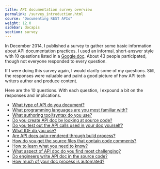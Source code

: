 ```yaml
---
title: API documentation survey overview
permalink: /survey_introduction.html
course: "Documenting REST APIs"
weight: 12.0
sidebar: docapis
section: survey
---
```


In December 2014, I published a survey to gather some basic information about API documentation practices. I used an informal, short-answer style with 10 questions listed in a [Google doc](https://docs.google.com/document/d/1FYjPsjOcUws7vsJ_IV1G7huauiOT5cS1GmZqVBOf2lQ/). About 43 people participated, though not everyone responded to every question.

If I were doing this survey again, I would clarify some of my questions. Still, the responses were valuable and paint a good picture of how API tech writers author and produce content.

Here are the 10 questions. With each question, I expound a bit on the responses and implications.

* [What type of API do you document?](survey_most_popular_apis_to_document.html)
* [What programming languages are you most familiar with?](survey_most_common_programming_languages.html)
* [What authoring tool/syntax do you use?](survey_preferred_authoring_tools.html)
* [Do you create API doc by looking at source code?](survey_creation_from_source_code.html)
* [Do you test out the API calls used in your doc yourself?](survey_test_api_calls_yourself.html)
* [What IDE do you use?](survey_preferred_ides.html)
* [Are API docs auto-rendered through build process?](survey_automating_api_docs.html)
* [How do you get the source files that contain code comments?](survey_access_to_code.html)
* [How to learn what you need to know?](survey_learn_what_you_need.html)
* [What aspect of API doc do you find most challenging?](survey_most_challenging_aspect.html)
* [Do engineers write API doc in the source code?](survey_engineers_write_in_source.html)
* [How much of your doc process is automated?](survey_how_much_automation.html)
